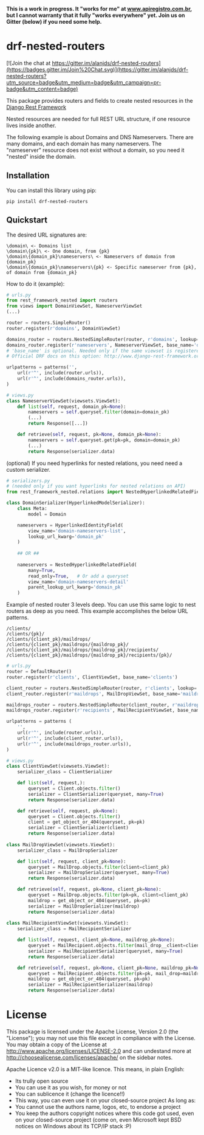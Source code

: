 **This is a work in progress. It "works for me" at www.apiregistro.com.br, 
but I cannot warranty that it fully "works everywhere" yet. Join us on Gitter (below) if you need some help.**

drf-nested-routers
=====================

[![Join the chat at https://gitter.im/alanjds/drf-nested-routers](https://badges.gitter.im/Join%20Chat.svg)](https://gitter.im/alanjds/drf-nested-routers?utm_source=badge&utm_medium=badge&utm_campaign=pr-badge&utm_content=badge)

This package provides routers and fields to create nested resources in the [Django Rest Framework](http://django-rest-framework.org/)

Nested resources are needed for full REST URL structure, if one resource lives inside another.

The following example is about Domains and DNS Nameservers. 
There are many domains, and each domain has many nameservers. The "nameserver" resource does not
exist without a domain, so you need it "nested" inside the domain.

Installation
------------

You can install this library using pip:

```pip install drf-nested-routers```

Quickstart
----------

The desired URL signatures are:
```
\domain\ <- Domains list
\domain\{pk}\ <- One domain, from {pk}
\domain\{domain_pk}\nameservers\ <- Nameservers of domain from {domain_pk}
\domain\{domain_pk}\nameservers\{pk} <- Specific nameserver from {pk}, of domain from {domain_pk}
```

How to do it (example):
```python
# urls.py
from rest_framework_nested import routers
from views import DomainViewSet, NameserverViewSet
(...)

router = routers.SimpleRouter()
router.register(r'domains', DomainViewSet)

domains_router = routers.NestedSimpleRouter(router, r'domains', lookup='domain')
domains_router.register(r'nameservers', NameserverViewSet, base_name='domain-nameservers')
# 'base_name' is optional. Needed only if the same viewset is registered more than once
# Official DRF docs on this option: http://www.django-rest-framework.org/api-guide/routers/

urlpatterns = patterns('',
    url(r'^', include(router.urls)),
    url(r'^', include(domains_router.urls)),
)
```
```python
# views.py
class NameserverViewSet(viewsets.ViewSet):
    def list(self, request, domain_pk=None):
        nameservers = self.queryset.filter(domain=domain_pk)
        (...)
        return Response([...])

    def retrieve(self, request, pk=None, domain_pk=None):
        nameservers = self.queryset.get(pk=pk, domain=domain_pk)
        (...)
        return Response(serializer.data)
```

(optional) If you need hyperlinks for nested relations, you need need a custom serializer.
```python
# serializers.py
# (needed only if you want hyperlinks for nested relations on API)
from rest_framework_nested.relations import NestedHyperlinkedRelatedField

class DomainSerializer(HyperlinkedModelSerializer):
    class Meta:
        model = Domain

    nameservers = HyperlinkedIdentityField(
        view_name='domain-nameservers-list',
        lookup_url_kwarg='domain_pk'
    )
    
	## OR ##
    
    nameservers = NestedHyperlinkedRelatedField(
        many=True,
        read_only=True,   # Or add a queryset
        view_name='domain-nameservers-detail'
        parent_lookup_url_kwarg='domain_pk'
    )
```


Example of nested router 3 levels deep.  You can use this same logic to nest routers as deep as you need.  This example accomplishes the below URL patterns. 
```
/clients/
/clients/{pk}/
/clients/{client_pk}/maildrops/
/clients/{client_pk}/maildrops/{maildrop_pk}/
/clients/{client_pk}/maildrops/{maildrop_pk}/recipients/
/clients/{client_pk}/maildrops/{maildrop_pk}/recipients/{pk}/
```

```python
# urls.py
router = DefaultRouter()
router.register(r'clients', ClientViewSet, base_name='clients')

client_router = routers.NestedSimpleRouter(router, r'clients', lookup='client')
client_router.register(r'maildrops', MailDropViewSet, base_name='maildrops')

maildrops_router = routers.NestedSimpleRouter(client_router, r'maildrops', lookup='maildrop')
maildrops_router.register(r'recipients', MailRecipientViewSet, base_name='recipients')

urlpatterns = patterns (
    '',
    url(r'^', include(router.urls)),
    url(r'^', include(client_router.urls)),
    url(r'^', include(maildrops_router.urls)),
)
```

```python
# views.py
class ClientViewSet(viewsets.ViewSet):
    serializer_class = ClientSerializer

    def list(self, request,):
        queryset = Client.objects.filter()
        serializer = ClientSerializer(queryset, many=True)
        return Response(serializer.data)

    def retrieve(self, request, pk=None):
        queryset = Client.objects.filter()
        client = get_object_or_404(queryset, pk=pk)
        serializer = ClientSerializer(client)
        return Response(serializer.data)
        
class MailDropViewSet(viewsets.ViewSet):
    serializer_class = MailDropSerializer

    def list(self, request, client_pk=None):
        queryset = MailDrop.objects.filter(client=client_pk)
        serializer = MailDropSerializer(queryset, many=True)
        return Response(serializer.data)

    def retrieve(self, request, pk=None, client_pk=None):
        queryset = MailDrop.objects.filter(pk=pk, client=client_pk)
        maildrop = get_object_or_404(queryset, pk=pk)
        serializer = MailDropSerializer(maildrop)
        return Response(serializer.data)
        
class MailRecipientViewSet(viewsets.ViewSet):
    serializer_class = MailRecipientSerializer

    def list(self, request, client_pk=None, maildrop_pk=None):
        queryset = MailRecipient.objects.filter(mail_drop__client=client_pk, mail_drop=maildrop_pk)
        serializer = MailRecipientSerializer(queryset, many=True)
        return Response(serializer.data)

    def retrieve(self, request, pk=None, client_pk=None, maildrop_pk=None):
        queryset = MailRecipient.objects.filter(pk=pk, mail_drop=maildrop_pk, mail_drop__client=client_pk)
        maildrop = get_object_or_404(queryset, pk=pk)
        serializer = MailRecipientSerializer(maildrop)
        return Response(serializer.data)
```

License
=======

This package is licensed under the Apache License, Version 2.0 (the "License");
you may not use this file except in compliance with the License.
You may obtain a copy of the License at http://www.apache.org/licenses/LICENSE-2.0
and can undestand more at http://choosealicense.com/licenses/apache/ on the
sidebar notes.

Apache Licence v2.0 is a MIT-like licence. This means, in plain English:
- Its trully open source
- You can use it as you wish, for money or not
- You can sublicence it (change the licence!!)
- This way, you can even use it on your closed-source project
As long as:
- You cannot use the authors name, logos, etc, to endorse a project
- You keep the authors copyright notices where this code got used, even on your closed-source project
(come on, even Microsoft kept BSD notices on Windows about its TCP/IP stack :P)
